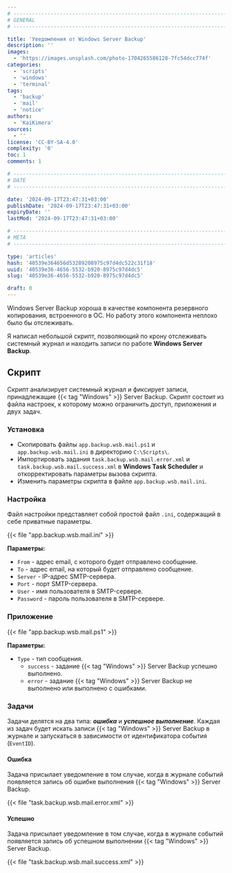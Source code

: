 ```yaml
---
# -------------------------------------------------------------------------------------------------------------------- #
# GENERAL
# -------------------------------------------------------------------------------------------------------------------- #

title: 'Уведомления от Windows Server Backup'
description: ''
images:
  - 'https://images.unsplash.com/photo-1704265586128-7fc54dcc774f'
categories:
  - 'scripts'
  - 'windows'
  - 'terminal'
tags:
  - 'backup'
  - 'mail'
  - 'notice'
authors:
  - 'KaiKimera'
sources:
  - ''
license: 'CC-BY-SA-4.0'
complexity: '0'
toc: 1
comments: 1

# -------------------------------------------------------------------------------------------------------------------- #
# DATE
# -------------------------------------------------------------------------------------------------------------------- #

date: '2024-09-17T23:47:31+03:00'
publishDate: '2024-09-17T23:47:31+03:00'
expiryDate: ''
lastMod: '2024-09-17T23:47:31+03:00'

# -------------------------------------------------------------------------------------------------------------------- #
# META
# -------------------------------------------------------------------------------------------------------------------- #

type: 'articles'
hash: '40539e364656d53289208975c97d4dc522c31f18'
uuid: '40539e36-4656-5532-b920-8975c97d4dc5'
slug: '40539e36-4656-5532-b920-8975c97d4dc5'

draft: 0
---
```


Windows Server Backup хороша в качестве компонента резервного копирования, встроенного в ОС. Но работу этого компонента неплохо было бы отслеживать.

<!--more-->

Я написал небольшой скрипт, позволяющий по крону отслеживать системный журнал и находить записи по работе **Windows Server Backup**.

## Скрипт

Скрипт анализирует системный журнал и фиксирует записи, принадлежащие {{< tag "Windows" >}} Server Backup. Скрипт состоит из файла настроек, к которому можно ограничить доступ, приложения и двух задач.

### Установка

- Скопировать файлы `app.backup.wsb.mail.ps1` и `app.backup.wsb.mail.ini` в директорию `C:\Scripts\`.
- Импортировать задания `task.backup.wsb.mail.error.xml` и `task.backup.wsb.mail.success.xml` в **Windows Task Scheduler** и откорректировать параметры вызова скрипта.
- Изменить параметры скрипта в файле `app.backup.wsb.mail.ini`.

### Настройка

Файл настройки представляет собой простой файл `.ini`, содержащий в себе приватные параметры.

{{< file "app.backup.wsb.mail.ini" >}}

**Параметры:**
- `From` - адрес email, с которого будет отправлено сообщение.
- `To` - адрес email, на который будет отправлено сообщение.
- `Server` - IP-адрес SMTP-сервера.
- `Port` - порт SMTP-сервера.
- `User` - имя пользователя в SMTP-сервере.
- `Password` - пароль пользователя в SMTP-сервере.

### Приложение

{{< file "app.backup.wsb.mail.ps1" >}}

**Параметры:**
- `Type` - тип сообщения.
  - `success` - задание {{< tag "Windows" >}} Server Backup успешно выполнено.
  - `error` - задание {{< tag "Windows" >}} Server Backup не выполнено или выполнено с ошибками.

### Задачи

Задачи делятся на два типа: ***ошибка*** и ***успешное выполнение***. Каждая из задач будет искать записи {{< tag "Windows" >}} Server Backup в журнале и запускаться в зависимости от идентификатора события (`EventID`).

#### Ошибка

Задача присылает уведомление в том случае, когда в журнале событий появляется запись об ошибке выполнения {{< tag "Windows" >}} Server Backup.

{{< file "task.backup.wsb.mail.error.xml" >}}

#### Успешно

Задача присылает уведомление в том случае, когда в журнале событий появляется запись об успешном выполнении {{< tag "Windows" >}} Server Backup.

{{< file "task.backup.wsb.mail.success.xml" >}}

